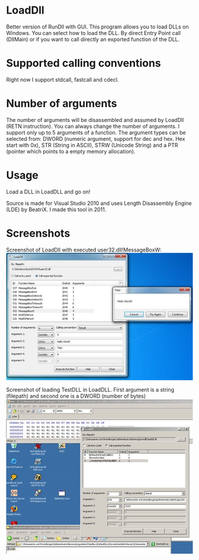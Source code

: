 LoadDll
=======
Better version of RunDll with GUI. 
This program allows you to load DLLs on Windows. You can select how to load the DLL. By direct Entry Point call (DllMain) or if you want to call directly an exported function of the DLL.

Supported calling conventions
=============================
Right now I support stdcall, fastcall and cdecl.


Number of arguments
===================
The number of arguments will be disassembled and assumed by LoadDll (RETN instruction). You can always change the number of arguments. I support only up to 5 arguments of a function. The argument types can be selected from: DWORD (numeric argument, support for dec and hex. Hex start with 0x), STR (String in ASCII), STRW (Unicode String) and a PTR (pointer which points to a empty memory allocation).


Usage
=====
Load a DLL in LoadDLL and go on!


Source is made for Visual Studio 2010 and uses Length Disassembly Engine (LDE) by BeatriX. I made this tool in 2011.

Screenshots
===========
Screenshot of LoadDll with executed user32.dll!MessageBoxW:
![Main GUI](screenshot1.jpg)

Screenshot of loading TestDLL in LoadDLL. First argument is a string (filepath) and second one is a DWORD (number of bytes)
![TestDLL in LoadDLL](screenshot2.jpg)
